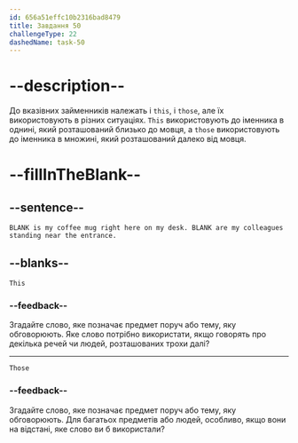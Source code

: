```yaml
---
id: 656a51effc10b2316bad8479
title: Завдання 50
challengeType: 22
dashedName: task-50
---
```


# --description--

До вказівних займенників належать і `this`, і `those`, але їх використовують в різних ситуаціях. `This` використовують до іменника в однині, який розташований близько до мовця, а `those` використовують до іменника в множині, який розташований далеко від мовця.

# --fillInTheBlank--

## --sentence--

`BLANK is my coffee mug right here on my desk. BLANK are my colleagues standing near the entrance.`

## --blanks--

`This`

### --feedback--

Згадайте слово, яке позначає предмет поруч або тему, яку обговорюють. Яке слово потрібно використати, якщо говорять про декілька речей чи людей, розташованих трохи далі?

---

`Those`

### --feedback--

Згадайте слово, яке позначає предмет поруч або тему, яку обговорюють. Для багатьох предметів або людей, особливо, якщо вони на відстані, яке слово ви б використали?
